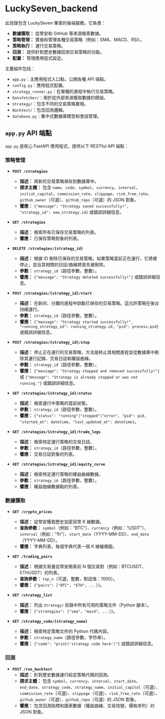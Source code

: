 # LuckySeven_backend

此目錄包含 LuckySeven 專案的後端服務。它負責：
- **數據獲取：** 從幣安和 GitHub 等來源檢索數據。
- **策略管理：** 實施和管理各種交易策略（例如：SMA、MACD、RSI）。
- **策略執行：** 運行交易策略。
- **回測：** 提供針對歷史數據回測交易策略的功能。
- **配置：** 管理應用程式設定。

主要組件包括：
- `app.py`：主應用程式入口點，公開各種 API 端點。
- `config.py`：應用程式配置。
- `strategy_runner.py`：在單獨的進程中執行交易策略。
- `Datafetcher/`：用於從外部來源獲取數據的模組。
- `Strategy/`：包含不同的交易策略實現。
- `Backtest/`：包含回測邏輯。
- `database.py`：集中式數據庫模型和會話管理。

## `app.py` API 端點

`app.py` 是核心 FastAPI 應用程式，提供以下 RESTful API 端點：

### 策略管理

-   **`POST /strategies`**
    -   **描述：** 將新的交易策略保存到數據庫中。
    -   **請求主體：** 包含 `name`、`code`、`symbol`、`currency`、`interval`、`initial_capital`、`commission_rate`、`slippage`、`risk_free_rate`、`github_owner`（可選）、`github_repo`（可選）的 JSON 對象。
    -   **響應：** `{"message": "Strategy saved successfully!", "strategy_id": new_strategy.id}` 或錯誤詳細信息。

-   **`GET /strategies`**
    -   **描述：** 檢索所有已保存交易策略的列表。
    -   **響應：** 已保存策略對象的列表。

-   **`DELETE /strategies/{strategy_id}`**
    -   **描述：** 根據 ID 刪除已保存的交易策略。如果策略當前正在運行，它將被停止，並且其相關的日誌/曲線將首先被刪除。
    -   **參數：** `strategy_id`（路徑參數，整數）。
    -   **響應：** `{"message": "Strategy deleted successfully!"}` 或錯誤詳細信息。

-   **`POST /strategies/{strategy_id}/start`**
    -   **描述：** 在新的、分離的進程中啟動已保存的交易策略。這允許策略在後台持續運行。
    -   **參數：** `strategy_id`（路徑參數，整數）。
    -   **響應：** `{"message": "Strategy started successfully!", "running_strategy_id": running_strategy.id, "pid": process.pid}` 或錯誤詳細信息。

-   **`POST /strategies/{strategy_id}/stop`**
    -   **描述：** 停止正在運行的交易策略，方法是終止其相關進程並從數據庫中刪除其運行記錄、交易日誌和權益曲線。
    -   **參數：** `strategy_id`（路徑參數，整數）。
    -   **響應：** `{"message": "Strategy stopped and removed successfully!"}` 或 `{"message": "Strategy is already stopped or was not running."}` 或錯誤詳細信息。

-   **`GET /strategies/{strategy_id}/status`**
    -   **描述：** 檢索運行中策略的當前狀態。
    -   **參數：** `strategy_id`（路徑參數，整數）。
    -   **響應：** `{"status": "running"|"stopped"|"error", "pid": pid, "started_at": datetime, "last_updated_at": datetime}`。

-   **`GET /strategies/{strategy_id}/trade_logs`**
    -   **描述：** 檢索特定運行策略的交易日誌。
    -   **參數：** `strategy_id`（路徑參數，整數）。
    -   **響應：** 交易日誌對象的列表。

-   **`GET /strategies/{strategy_id}/equity_curve`**
    -   **描述：** 檢索特定運行策略的權益曲線數據。
    -   **參數：** `strategy_id`（路徑參數，整數）。
    -   **響應：** 權益曲線數據點的列表。

### 數據獲取

-   **`GET /crypto_prices`**
    -   **描述：** 從幣安獲取歷史加密貨幣 K 線數據。
    -   **查詢參數：** `symbol`（例如：“BTC”）、`currency`（例如：“USDT”）、`interval`（例如：“1h”）、`start_date`（YYYY-MM-DD）、`end_date`（YYYY-MM-DD）。
    -   **響應：** 字典列表，每個字典代表一個 K 線蠟燭圖。

-   **`GET /trading_pairs`**
    -   **描述：** 根據交易量從幣安檢索前 N 個交易對（例如：BTCUSDT、ETHUSDT）的列表。
    -   **查詢參數：** `top_n`（可選，整數，默認值：1000）。
    -   **響應：** `{"pairs": ["BTC", "ETH", ...]}`。

-   **`GET /strategy_list`**
    -   **描述：** 列出 `Strategy/` 目錄中所有可用的策略文件（Python 腳本）。
    -   **響應：** `{"strategies": ["sma", "macd", ...]}`。

-   **`GET /strategy_code/{strategy_name}`**
    -   **描述：** 檢索特定策略文件的 Python 代碼內容。
    -   **參數：** `strategy_name`（路徑參數，字符串）。
    -   **響應：** `{"code": "print('strategy code here')"}` 或錯誤詳細信息。

### 回測

-   **`POST /run_backtest`**
    -   **描述：** 針對歷史數據運行給定策略代碼的回測。
    -   **請求主體：** 包含 `symbol`、`currency`、`interval`、`start_date`、`end_date`、`strategy_code`、`strategy_name`、`initial_capital`（可選）、`commission_rate`（可選）、`slippage`（可選）、`risk_free_rate`（可選）、`github_owner`（可選）、`github_repo`（可選）的 JSON 對象。
    -   **響應：** 包含回測指標和圖表數據（權益曲線、交易信號、價格序列）的 JSON 對象。